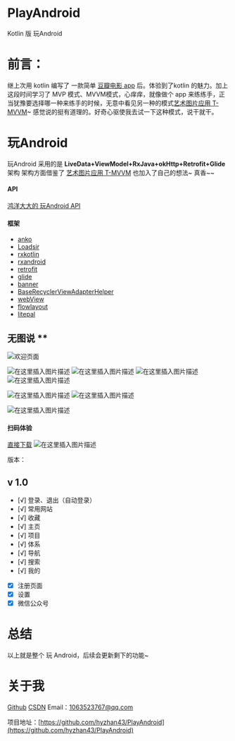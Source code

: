 # PlayAndroid
Kotlin 版 玩Android
#  前言：
继上次用 kotlin 编写了 一款简单 [豆瓣电影 app](http://www.wanandroid.com/blog/show/2298) 后。体验到了kotlin 的魅力。加上这段时间学习了 MVP 模式、MVVM模式，心痒痒，就像做个 app 来练练手，正当犹豫要选择哪一种来练手的时候，无意中看见另一种的模式[艺术图片应用 T-MVVM](http://www.wanandroid.com/blog/show/2357)~ 感觉说的挺有道理的。好奇心驱使我去试一下这种模式，说干就干。

#  玩Android

玩Android 采用的是 **LiveData+ViewModel+RxJava+okHttp+Retrofit+Glide** 架构
架构方面借鉴了 [艺术图片应用 T-MVVM](http://www.wanandroid.com/blog/show/2357) 也加入了自己的想法~     真香~~

#### API

[鸿洋大大的 玩Android API](http://www.wanandroid.com/blog/show/2)

#### 框架

- [anko](https://github.com/Kotlin/anko)
- [Loadsir](https://github.com/KingJA/LoadSir)
- [rxkotlin](https://github.com/ReactiveX/RxKotlin)
- [rxandroid](https://github.com/ReactiveX/RxAndroid)
- [retrofit](https://github.com/square/retrofit)
- [glide](https://github.com/bumptech/glide)
- [banner](https://github.com/youth5201314/banner)
- [BaseRecyclerViewAdapterHelper](https://github.com/CymChad/BaseRecyclerViewAdapterHelper)
- [webView](https://github.com/Justson/AgentWeb)
- [flowlayout](https://github.com/hongyangAndroid/FlowLayout)
- [litepal](https://github.com/LitePalFramework/LitePal) 

## 无图说 **  
![欢迎页面](https://img-blog.csdnimg.cn/20181029174425184.png?x-oss-process=image/watermark,type_ZmFuZ3poZW5naGVpdGk,shadow_10,text_aHR0cHM6Ly9ibG9nLmNzZG4ubmV0L3dlaXhpbl80MDU5NTUxNg==,size_16,color_FFFFFF,t_70)

![在这里插入图片描述](https://img-blog.csdnimg.cn/20181029174836472.png?x-oss-process=image/watermark,type_ZmFuZ3poZW5naGVpdGk,shadow_10,text_aHR0cHM6Ly9ibG9nLmNzZG4ubmV0L3dlaXhpbl80MDU5NTUxNg==,size_16,color_FFFFFF,t_70)
![在这里插入图片描述](https://img-blog.csdnimg.cn/20181029174917436.png?x-oss-process=image/watermark,type_ZmFuZ3poZW5naGVpdGk,shadow_10,text_aHR0cHM6Ly9ibG9nLmNzZG4ubmV0L3dlaXhpbl80MDU5NTUxNg==,size_16,color_FFFFFF,t_70)
![在这里插入图片描述](https://img-blog.csdnimg.cn/20181029174940736.png?x-oss-process=image/watermark,type_ZmFuZ3poZW5naGVpdGk,shadow_10,text_aHR0cHM6Ly9ibG9nLmNzZG4ubmV0L3dlaXhpbl80MDU5NTUxNg==,size_16,color_FFFFFF,t_70)
![在这里插入图片描述](https://img-blog.csdnimg.cn/2018102917500270.png?x-oss-process=image/watermark,type_ZmFuZ3poZW5naGVpdGk,shadow_10,text_aHR0cHM6Ly9ibG9nLmNzZG4ubmV0L3dlaXhpbl80MDU5NTUxNg==,size_16,color_FFFFFF,t_70)

![在这里插入图片描述](https://img-blog.csdnimg.cn/20181029175020831.png?x-oss-process=image/watermark,type_ZmFuZ3poZW5naGVpdGk,shadow_10,text_aHR0cHM6Ly9ibG9nLmNzZG4ubmV0L3dlaXhpbl80MDU5NTUxNg==,size_16,color_FFFFFF,t_70)
![在这里插入图片描述](https://img-blog.csdnimg.cn/20181029175040559.png?x-oss-process=image/watermark,type_ZmFuZ3poZW5naGVpdGk,shadow_10,text_aHR0cHM6Ly9ibG9nLmNzZG4ubmV0L3dlaXhpbl80MDU5NTUxNg==,size_16,color_FFFFFF,t_70)

![在这里插入图片描述](https://img-blog.csdnimg.cn/20181029175050636.png?x-oss-process=image/watermark,type_ZmFuZ3poZW5naGVpdGk,shadow_10,text_aHR0cHM6Ly9ibG9nLmNzZG4ubmV0L3dlaXhpbl80MDU5NTUxNg==,size_16,color_FFFFFF,t_70)

####  扫码体验
[直接下载](https://fir.im/jtkp?release_id=5bd6de2c959d697c40f93a7d)
![在这里插入图片描述](https://img-blog.csdnimg.cn/20181029181811882.png?x-oss-process=image/watermark,type_ZmFuZ3poZW5naGVpdGk,shadow_10,text_aHR0cHM6Ly9ibG9nLmNzZG4ubmV0L3dlaXhpbl80MDU5NTUxNg==,size_16,color_FFFFFF,t_70)

版本：
## v 1.0

- [√] 登录、退出（自动登录）
- [√] 常用网站
- [√] 收藏
- [√] 主页
- [√] 项目
- [√] 体系
- [√] 导航
- [√] 搜索
- [√] 我的

- [x] 注册页面
- [x] 设置
- [x] 微信公众号

#  总结

以上就是整个 玩 Android，后续会更新剩下的功能~

#  关于我
[Github](https://github.com/hyzhan43)
[CSDN](https://blog.csdn.net/weixin_40595516)
Email：1063523767@qq.com

项目地址：[https://github.com/hyzhan43/PlayAndroid](https://github.com/hyzhan43/PlayAndroid)
